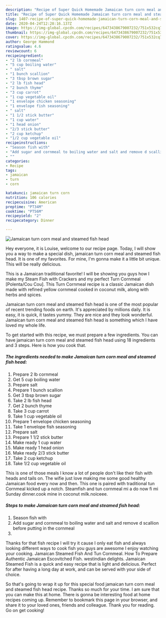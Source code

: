 ```yaml
---
description: "Recipe of Super Quick Homemade Jamaican turn corn meal and steamed fish head"
title: "Recipe of Super Quick Homemade Jamaican turn corn meal and steamed fish head"
slug: 1407-recipe-of-super-quick-homemade-jamaican-turn-corn-meal-and-steamed-fish-head
date: 2020-04-24T12:28:16.137Z
image: https://img-global.cpcdn.com/recipes/6473438679007232/751x532cq70/jamaican-turn-corn-meal-and-steamed-fish-head-recipe-main-photo.jpg
thumbnail: https://img-global.cpcdn.com/recipes/6473438679007232/751x532cq70/jamaican-turn-corn-meal-and-steamed-fish-head-recipe-main-photo.jpg
cover: https://img-global.cpcdn.com/recipes/6473438679007232/751x532cq70/jamaican-turn-corn-meal-and-steamed-fish-head-recipe-main-photo.jpg
author: George Hammond
ratingvalue: 4.6
reviewcount: 6
recipeingredient:
- "2 lb cornmeal"
- "5 cup boiling water"
- " salt"
- "1 bunch scallion"
- "3 tbsp brown sugar"
- "2 lb fish head"
- "2 bunch thyme"
- "3 cup carrot"
- "1 cup vegetable oil"
- "1 envelope chicken seasoning"
- "1 envelope fish seasoning"
- " salt"
- "1 1/2 stick butter"
- "1 cup water"
- "1 head onion"
- "2/3 stick butter"
- "2 cup ketchup"
- "1/2 cup vegetable oil"
recipeinstructions:
- "Season fish with"
- "Add sugar and cornmeal to boiling water and salt and remove d scallion before putting in the cornmeal"
- ""
categories:
- Recipe
tags:
- jamaican
- turn
- corn

katakunci: jamaican turn corn 
nutrition: 106 calories
recipecuisine: American
preptime: "PT34M"
cooktime: "PT56M"
recipeyield: "2"
recipecategory: Dinner

---
```



![Jamaican turn corn meal and steamed fish head](https://img-global.cpcdn.com/recipes/6473438679007232/751x532cq70/jamaican-turn-corn-meal-and-steamed-fish-head-recipe-main-photo.jpg)

Hey everyone, it is Louise, welcome to our recipe page. Today, I will show you a way to make a special dish, jamaican turn corn meal and steamed fish head. It is one of my favorites. For mine, I'm gonna make it a little bit unique. This will be really delicious.

This is a Jamaican traditional favorite! I will be showing you guys how I make my Steam Fish with Crackers and my perfect Turn Cornmeal [Polenta/Cou Cou]. This Turn Cornmeal recipe is a classic Jamaican dish made with refined yellow cornmeal cooked in coconut milk, along with herbs and spices.

Jamaican turn corn meal and steamed fish head is one of the most popular of recent trending foods on earth. It's appreciated by millions daily. It is easy, it is quick, it tastes yummy. They are nice and they look wonderful. Jamaican turn corn meal and steamed fish head is something which I have loved my whole life.


To get started with this recipe, we must prepare a few ingredients. You can have jamaican turn corn meal and steamed fish head using 18 ingredients and 3 steps. Here is how you cook that.

<!--inarticleads1-->

##### The ingredients needed to make Jamaican turn corn meal and steamed fish head:

1. Prepare 2 lb cornmeal
1. Get 5 cup boiling water
1. Prepare  salt
1. Prepare 1 bunch scallion
1. Get 3 tbsp brown sugar
1. Take 2 lb fish head
1. Get 2 bunch thyme
1. Take 3 cup carrot
1. Take 1 cup vegetable oil
1. Prepare 1 envelope chicken seasoning
1. Take 1 envelope fish seasoning
1. Prepare  salt
1. Prepare 1 1/2 stick butter
1. Make ready 1 cup water
1. Make ready 1 head onion
1. Make ready 2/3 stick butter
1. Take 2 cup ketchup
1. Take 1/2 cup vegetable oil


This is one of those meals I know a lot of people don&#39;t like their fish with heads and tails on. The wifie just love making me some good healthy Jamaican food every now and then. This one is paired with traditional tun Cornmeal kicked up a notch. Steamfish and tun cornmeal mi a do now fi mi Sunday dinner.cook mine in coconut milk.noiceee. 

<!--inarticleads2-->

##### Steps to make Jamaican turn corn meal and steamed fish head:

1. Season fish with
1. Add sugar and cornmeal to boiling water and salt and remove d scallion before putting in the cornmeal
1. 


Thanks for that fish recipe I will try it cause I only eat fish and always looking different ways to cook fish you guys are awesome I enjoy watching your cooking. Jamaican Steamed Fish And Tun Cornmeal. How To Prepare Authentic Jamaican Escovitched Fish. westindian delights. Jamaican Steamed Fish is a quick and easy recipe that is light and delicious. Perfect for after having a long day at work, and can be served with your side of choice. 

So that's going to wrap it up for this special food jamaican turn corn meal and steamed fish head recipe. Thanks so much for your time. I am sure that you can make this at home. There is gonna be interesting food at home recipes coming up. Remember to bookmark this page in your browser, and share it to your loved ones, friends and colleague. Thank you for reading. Go on get cooking!
